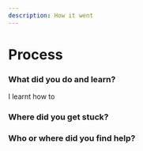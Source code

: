 ```yaml
---
description: How it went
---
```


# Process

### What did you do and learn?&#x20;

I learnt how to&#x20;

### Where did you get stuck?&#x20;



### Who or where did you find help?
